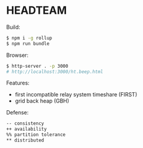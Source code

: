# HEADTEAM
Build:
```bash
$ npm i -g rollup
$ npm run bundle
```

Browser:
```bash
$ http-server . -p 3000
# http://localhost:3000/ht.beep.html
```

Features:
- first incompatible relay system timeshare (FIRST)
- grid back heap (GBH)

Defense:
```html
-- consistency
++ availability
%% partition tolerance
** distributed
```